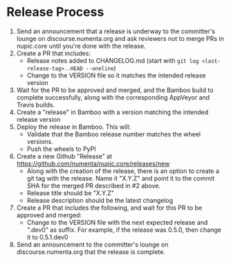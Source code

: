 # Release Process

1. Send an announcement that a release is underway to the committer's lounge on
discourse.numenta.org and ask reviewers not to merge PRs in nupic.core until
you're done with the release.
2. Create a PR that includes:
    - Release notes added to CHANGELOG.md (start with `git log <last-release-tag>..HEAD --oneline`)
    - Change to the VERSION file so it matches the intended release version
3. Wait for the PR to be approved and merged, and the Bamboo build to complete
successfully, along with the corresponding AppVeyor and Travis builds.
4. Create a "release" in Bamboo with a version matching the intended release
version
5. Deploy the release in Bamboo. This will:
    - Validate that the Bamboo release number matches the wheel versions.
    - Push the wheels to PyPI
6. Create a new Github "Release" at https://github.com/numenta/nupic.core/releases/new
    - Along with the creation of the release, there is an option to create a git tag with the release. Name it "X.Y.Z" and point it to the commit SHA for the merged PR described in #2 above.
    - Release title should be "X.Y.Z"
    - Release description should be the latest changelog
7. Create a PR that includes the following, and wait for this PR to be approved and merged:
    - Change to the VERSION file with the next expected release and ".dev0" as suffix. For example, if the release was 0.5.0, then change it to 0.5.1.dev0
8. Send an announcement to the committer's lounge on discourse.numenta.org that the release is complete.
